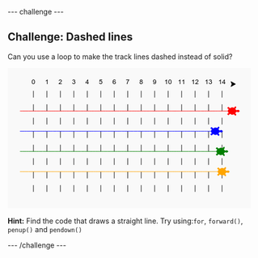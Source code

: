 \--- challenge \---

## Challenge: Dashed lines

Can you use a loop to make the track lines dashed instead of solid?

![स्क्रीनशॉट](images/race-finished.png)

**Hint:** Find the code that draws a straight line. Try using:`for`, `forward()`, `penup()` and `pendown()`

\--- /challenge \---